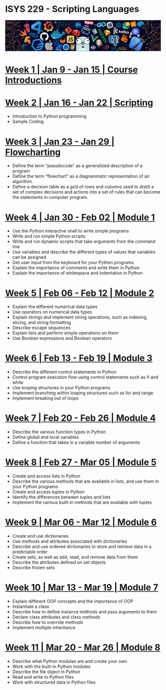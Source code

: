 # ISYS 229 - Scripting Languages

![image with programing logos](Resources/src/header.png)

# [Week 1 | Jan 9 - Jan 15 | Course Introductions](Week001/Readme.md)
# [Week 2 | Jan 16 - Jan 22 | Scripting](Week002/Readme.md)
- Introduction to Python programming
- Sample Coding

# [Week 3 | Jan 23 - Jan 29 | Flowcharting](Week003/Readme.md)
- Define the term “pseudocode” as a generalized description of a program
- Define the term “flowchart” as a diagrammatic representation of an algorithm.
- Define a decision table as a grid of rows and columns used to distill a set of complex decisions and actions into a set of rules that can become the statements in computer program.

# [Week 4 | Jan 30 - Feb 02 | Module 1](Week004/Readme.md)
- Use the Python interactive shell to write simple programs
- Write and run simple Python scripts
- Write and run dynamic scripts that take arguments from the command line
- Use variables and describe the different types of values that variables can be assigned
- Get user input from the keyboard for your Python programs
- Explain the importance of comments and write them in Python
- Explain the importance of whitespace and indentation in Python

# [Week 5 | Feb 06 - Feb 12 | Module 2](Week005/Readme.md)
- Explain the different numerical data types
- Use operators on numerical data types
- Explain strings and implement string operations, such as indexing, slicing, and string formatting
- Describe escape sequences
- Explain lists and perform simple operations on them
- Use Boolean expressions and Boolean operators

# [Week 6 | Feb 13 - Feb 19 | Module 3](Week006/Readme.md)
- Describe the different control statements in Python
- Control program execution flow using control statements such as if and while
- Use looping structures in your Python programs
- Implement branching within looping structures such as for and range
- Implement breaking out of loops

# [Week 7 | Feb 20 - Feb 26 | Module 4](Week007/Readme.md)
- Describe the various function types in Python
- Define global and local variables
- Define a function that takes in a variable number of arguments

# [Week 8 | Feb 27 - Mar 05 | Module 5](Week008/Readme.md)
-   Create and access lists in Python
-   Describe the various methods that are available in lists, and use them in your Python programs
-   Create and access tuples in Python
-   Identify the differences between tuples and lists
-   Implement the various built-in methods that are available with tuples

# [Week 9 | Mar 06 - Mar 12 | Module 6](Week009/Readme.md)
-   Create and use dictionaries
-   Use methods and attributes associated with dictionaries
-   Describe and use ordered dictionaries to store and retrieve data in a predictable order
-   Create sets, as well as add, read, and remove data from them
-   Describe the attributes defined on set objects
-   Describe frozen sets

# [Week 10 | Mar 13 - Mar 19 | Module 7](Week010/Readme.md)
-   Explain different OOP concepts and the importance of OOP
-   Instantiate a class
-   Describe how to define instance methods and pass arguments to them
-   Declare class attributes and class methods
-   Describe how to override methods
-   Implement multiple inheritance

# [Week 11 | Mar 20 - Mar 26 | Module 8](Week011/Readme.md)
- Describe what Python modules are and create your own
- Work with the built-in Python modules
- Describe the file object in Python
- Read and write to Python files
- Work with structured data in Python files